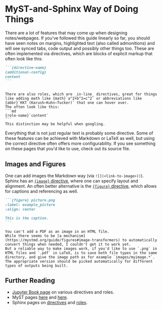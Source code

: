 # MyST-and-Sphinx Way of Doing Things

There are a lot of features that may come up when designing notes/webpages.
If you've followed this guide linearly so far, you should have seen notes on margins, highlighted text (also called admonitions) and will see synced tabs, code output and possibly other things too.
These are often implemented via directives, which are blocks of explicit markup that often look like this:
````md
```{directive-name}
{additional-config}
content
```
````

````{dropdown} I am a directive too! Click me!

There are also roles, which are _in-line_ directives, great for things like adding math like {math}`a^2+b^2=c^2` or abbreviations like {abbr}`KKT (Karush–Kuhn–Tucker)` that one can hover over.
The often look like this:
```md
{role-name}`content` 
```
This distinction may be helpful when googling.
````

Everything that is not just regular text is probably some directive.
Some of these features can be achieved with Markdown or LaTeX as well, but using the correct directive often offers more configurability.
If you see something on these pages that you'd like to use, check out its source file.

## Images and Figures

One can add images  the Markdown way (via `![](<link-to-image>))`). Sphinx has an [`{image}` directive](https://docutils.sourceforge.io/docs/ref/rst/directives.html#image), where one can specify layout and alignment.
An often better alternative is the [`{figure}` directive](https://docutils.sourceforge.io/docs/ref/rst/directives.html#figure), which allows for captions and referencing as well.
````md
```{figure} picture.png
:label: example_picture
:align: center

This is the caption.
```
````

```{important}
You can't add a PDF as an image in an HTML file. 
While there seems to be [a mechanism](https://mystmd.org/guide/figures#image-transformers) to automatically convert things when needed, I couldn't get it to work yet.
But a reliable way to make images work, if you'd like to use `.png` in HTML files and `.pdf` in LaTeX, is to save both file types in the same directory, and give the image path as for example `images/myimage.*`.
The appropriate version should be picked automatically for different types of outputs being built.
```

## Further Reading
- [Jupyter Book page](https://jupyterbook.org/en/stable/content/index.html) on various directives and roles.
- MyST pages [here](https://myst-parser.readthedocs.io/en/latest/syntax/roles-and-directives.html) and [here](https://mystmd.org/guide/admonitions).
- Sphinx pages on [directives](https://www.sphinx-doc.org/en/master/usage/restructuredtext/directives.html) and [roles](https://www.sphinx-doc.org/en/master/usage/restructuredtext/roles.html).